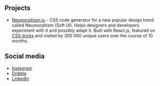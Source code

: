 ## Projects

- [Neumorphism.io](https://neumorphism.io/#55b9f3) - CSS code generator for a new popular design trend called Neumorphism (Soft UI). Helps designers and developers experiment with it and possibly adapt it. Built with React.js, featured on [CSS-tricks](https://css-tricks.com/neumorphism-io/) and visited by 300 000 unique users over the course of 10 months.

## Social media

- [Instagram](https://www.instagram.com/adamgiebl.io/)  
- [Dribble](https://dribbble.com/Giebl)  
- [LinkedIn](https://www.linkedin.com/in/adam-giebl-391325186/)


